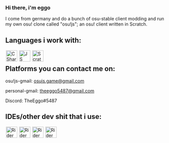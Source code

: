 ### Hi there, i'm eggo

I come from germany and do a bunch of osu-stable client modding and run my own osu! clone called "osu!js"; an osu! client written in Scratch.

## Languages i work with:
<img style="padding: 1.5px" align="left" alt="CSharp" width="35px" src="https://cdn.worldvectorlogo.com/logos/c--4.svg"/>
<img style="padding: 1.5px" align="left" alt="JS" width="35px" src="https://cdn.worldvectorlogo.com/logos/logo-javascript.svg"/>
<img style="padding: 1.5px" align="left" alt="Scratch" width="35px" src="https://image.winudf.com/v2/image1/b3JnLnNjcmF0Y2hfaWNvbl8xNTc0MjEwMDgxXzA0Ng/icon.png?w=&fakeurl=1"/>
<br>
 
 
## Platforms you can contact me on:

osu!js-gmail: osujs.game@gmail.com

personal-gmail: theeggo5487@gmail.com

Discord: TheEggo#5487
<br>

## IDEs/other dev shit that i use:

<img style="padding: 1.5px" align="left" alt="Rider" width="35px" src="https://resources.jetbrains.com/storage/products/rider/img/meta/rider_logo_300x300.png"/>
<img style="padding: 1.5px" align="left" alt="Rider" width="35px" src="https://upload.wikimedia.org/wikipedia/commons/thumb/5/59/Visual_Studio_Icon_2019.svg/2060px-Visual_Studio_Icon_2019.svg.png"/>
<img style="padding: 1.5px" align="left" alt="Rider" width="35px" src="https://www.saashub.com/images/app/service_logos/53/3755c8e998c7/large.png?1559662840"/>
<img style="padding: 1.5px" align="left" alt="Rider" width="35px" src="https://pbs.twimg.com/profile_images/922418530288656384/sQ5zfJaV_400x400.jpg"/>
